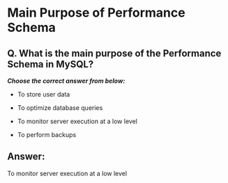 # Main Purpose of Performance Schema

## Q. What is the main purpose of the Performance Schema in MySQL?

***Choose the correct answer from below:***

  - To store user data

  - To optimize database queries

  - To monitor server execution at a low level

  - To perform backups


## Answer:
To monitor server execution at a low level
